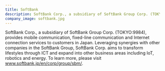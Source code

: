 ```yaml
---
title: SoftBank
description: SoftBank Corp., a subsidiary of SoftBank Group Corp. (TOKYO:9984), provides mobile communication, fixed-line communication and Internet connection services to customers in Japan.
company_image: softbank.jpg
---
```

SoftBank Corp., a subsidiary of SoftBank Group Corp. (TOKYO:9984), provides mobile communication, fixed-line communication and Internet connection services to customers in Japan. Leveraging synergies with other companies in the SoftBank Group, SoftBank Corp. aims to transform lifestyles through ICT and expand into other business areas including IoT, robotics and energy. To learn more, please visit www.softbank.jp/en/corp/group/sbm/.
